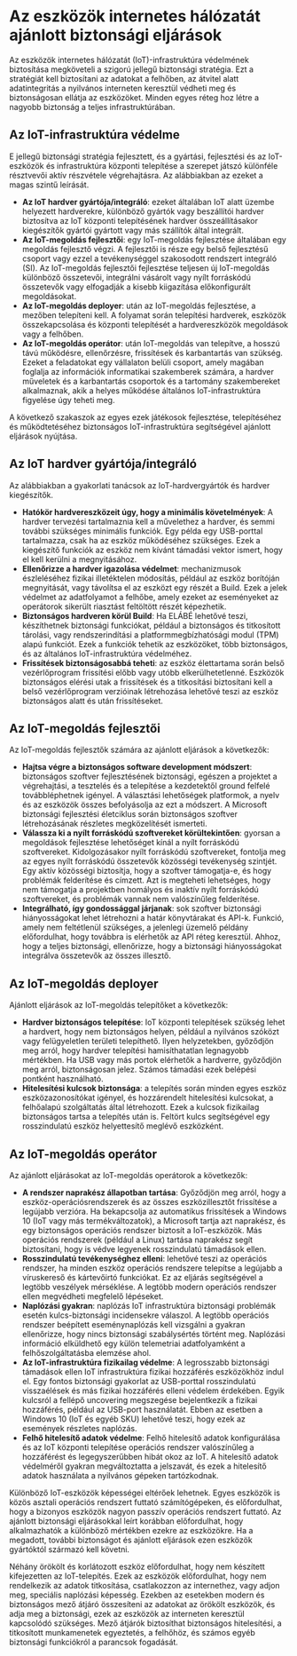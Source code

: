 # <a name="internet-of-things-security-best-practices"></a>Az eszközök internetes hálózatát ajánlott biztonsági eljárások

Az eszközök internetes hálózatát (IoT)-infrastruktúra védelmének biztosítása megköveteli a szigorú jellegű biztonsági stratégia. Ezt a stratégiát kell biztosítani az adatokat a felhőben, az átvitel alatt adatintegritás a nyilvános interneten keresztül védheti meg és biztonságosan ellátja az eszközöket. Minden egyes réteg hoz létre a nagyobb biztonság a teljes infrastruktúrában.

## <a name="secure-an-iot-infrastructure"></a>Az IoT-infrastruktúra védelme

E jellegű biztonsági stratégia fejlesztett, és a gyártási, fejlesztési és az IoT-eszközök és infrastruktúra központi telepítése a szerepet játszó különféle résztvevői aktív részvétele végrehajtásra. Az alábbiakban az ezeket a magas szintű leírását.

* **Az IoT hardver gyártója/integráló**: ezeket általában IoT alatt üzembe helyezett hardverekre, különböző gyártók vagy beszállítói hardver biztosítva az IoT központi telepítésének hardver összeállításakor kiegészítők gyártói gyártott vagy más szállítók által integrált.
* **Az IoT-megoldás fejlesztői**: egy IoT-megoldás fejlesztése általában egy megoldás fejlesztő végzi. A fejlesztői is része egy belső fejlesztésű csoport vagy ezzel a tevékenységgel szakosodott rendszert integráló (SI). Az IoT-megoldás fejlesztői fejlesztése teljesen új IoT-megoldás különböző összetevői, integrálni vásárolt vagy nyílt forráskódú összetevők vagy elfogadják a kisebb kiigazítása előkonfigurált megoldásokat.
* **Az IoT-megoldás deployer**: után az IoT-megoldás fejlesztése, a mezőben telepíteni kell. A folyamat során telepítési hardverek, eszközök összekapcsolása és központi telepítését a hardvereszközök megoldások vagy a felhőben.
* **Az IoT-megoldás operátor**: után IoT-megoldás van telepítve, a hosszú távú működésre, ellenőrzésre, frissítések és karbantartás van szükség. Ezeket a feladatokat egy vállalaton belüli csoport, amely magában foglalja az információk informatikai szakemberek számára, a hardver műveletek és a karbantartás csoportok és a tartomány szakembereket alkalmaznak, akik a helyes működése általános IoT-infrastruktúra figyelése úgy teheti meg.

A következő szakaszok az egyes ezek játékosok fejlesztése, telepítéséhez és működtetéséhez biztonságos IoT-infrastruktúra segítségével ajánlott eljárások nyújtása.

## <a name="iot-hardware-manufacturerintegrator"></a>Az IoT hardver gyártója/integráló

Az alábbiakban a gyakorlati tanácsok az IoT-hardvergyártók és hardver kiegészítők.

* **Hatókör hardvereszközeit úgy, hogy a minimális követelmények**: A hardver tervezési tartalmaznia kell a művelethez a hardver, és semmi további szükséges minimális funkciók. Egy példa egy USB-porttal tartalmazza, csak ha az eszköz működéséhez szükséges. Ezek a kiegészítő funkciók az eszköz nem kívánt támadási vektor ismert, hogy el kell kerülni a megnyitásához.
* **Ellenőrizze a hardver igazolása védelmet**: mechanizmusok észleléséhez fizikai illetéktelen módosítás, például az eszköz borítóján megnyitását, vagy távolítsa el az eszközt egy részét a Build. Ezek a jelek védelmet az adatfolyamot a felhőbe, amely ezeket az eseményeket az operátorok sikerült riasztást feltöltött részét képezhetik.
* **Biztonságos hardveren körül Build**: Ha ELÁBÉ lehetővé teszi, készíthetnek biztonsági funkciókat, például a biztonságos és titkosított tárolási, vagy rendszerindítási a platformmegbízhatósági modul (TPM) alapú funkciót. Ezek a funkciók tehetik az eszközöket, több biztonságos, és az általános IoT-infrastruktúra védelméhez.
* **Frissítések biztonságosabbá teheti**: az eszköz élettartama során belső vezérlőprogram frissítési előbb vagy utóbb elkerülhetetlenné. Eszközök biztonságos elérési utak a frissítések és a titkosítási biztosítani kell a belső vezérlőprogram verzióinak létrehozása lehetővé teszi az eszköz biztonságos alatt és után frissítéseket.

## <a name="iot-solution-developer"></a>Az IoT-megoldás fejlesztői

Az IoT-megoldás fejlesztők számára az ajánlott eljárások a következők:

* **Hajtsa végre a biztonságos software development módszert**: biztonságos szoftver fejlesztésének biztonsági, egészen a projektet a végrehajtási, a tesztelés és a telepítése a kezdetektől ground felfelé továbbléphetnek igényel. A választási lehetőségek platformok, a nyelv és az eszközök összes befolyásolja az ezt a módszert. A Microsoft biztonsági fejlesztési életciklus során biztonságos szoftver létrehozásának részletes megközelítését ismerteti.
* **Válassza ki a nyílt forráskódú szoftvereket körültekintően**: gyorsan a megoldások fejlesztése lehetőséget kínál a nyílt forráskódú szoftvereket. Kidolgozásakor nyílt forráskódú szoftvereket, fontolja meg az egyes nyílt forráskódú összetevők közösségi tevékenység szintjét. Egy aktív közösségi biztosítja, hogy a szoftver támogatja-e, és hogy problémák felderítése és címzett. Azt is megteheti lehetséges, hogy nem támogatja a projektben homályos és inaktív nyílt forráskódú szoftvereket, és problémák vannak nem valószínűleg felderítése.
* **Integrálható, így gondossággal járjanak**: sok szoftver biztonsági hiányosságokat lehet létrehozni a határ könyvtárakat és API-k. Funkció, amely nem feltétlenül szükséges, a jelenlegi üzemelő példány előfordulhat, hogy továbbra is elérhetők az API réteg keresztül. Ahhoz, hogy a teljes biztonsági, ellenőrizze, hogy a biztonsági hiányosságokat integrálva összetevők az összes illesztő.

## <a name="iot-solution-deployer"></a>Az IoT-megoldás deployer

Ajánlott eljárások az IoT-megoldás telepítőket a következők:

* **Hardver biztonságos telepítése**: IoT központi telepítések szükség lehet a hardvert, hogy nem biztonságos helyen, például a nyilvános szóközt vagy felügyeletlen területi telepíthető. Ilyen helyzetekben, győződjön meg arról, hogy hardver telepítési hamisíthatatlan legnagyobb mértékben. Ha USB vagy más portok elérhetők a hardverre, győződjön meg arról, biztonságosan jelez. Számos támadási ezek belépési pontként használható.
* **Hitelesítési kulcsok biztonsága**: a telepítés során minden egyes eszköz eszközazonosítókat igényel, és hozzárendelt hitelesítési kulcsokat, a felhőalapú szolgáltatás által létrehozott. Ezek a kulcsok fizikailag biztonságos tartsa a telepítés után is. Feltört kulcs segítségével egy rosszindulatú eszköz helyettesítő meglévő eszközként.

## <a name="iot-solution-operator"></a>Az IoT-megoldás operátor

Az ajánlott eljárásokat az IoT-megoldás operátorok a következők:

* **A rendszer naprakész állapotban tartása**: Győződjön meg arról, hogy a eszköz-operációsrendszerek és az összes eszközillesztőt frissítése a legújabb verzióra. Ha bekapcsolja az automatikus frissítések a Windows 10 (IoT vagy más termékváltozatok), a Microsoft tartja azt naprakész, és egy biztonságos operációs rendszer biztosít a IoT-eszközök. Más operációs rendszerek (például a Linux) tartása naprakész segít biztosítani, hogy is védve legyenek rosszindulatú támadások ellen.
* **Rosszindulatú tevékenységhez elleni**: lehetővé teszi az operációs rendszer, ha minden eszköz operációs rendszere telepítse a legújabb a víruskereső és kártevőirtó funkciókat. Ez az eljárás segítségével a legtöbb veszélyek mérséklése. A legtöbb modern operációs rendszer ellen megvédheti megfelelő lépéseket.
* **Naplózási gyakran**: naplózás IoT infrastruktúra biztonsági problémák esetén kulcs-biztonsági incidensekre válaszol. A legtöbb operációs rendszer beépített eseménynaplózás kell vizsgálni a gyakran ellenőrizze, hogy nincs biztonsági szabálysértés történt meg. Naplózási információ elküldhető egy külön telemetriai adatfolyamként a felhőszolgáltatásba elemzése ahol.
* **Az IoT-infrastruktúra fizikailag védelme**: A legrosszabb biztonsági támadások ellen IoT infrastruktúra fizikai hozzáférés eszközökhöz indul el. Egy fontos biztonsági gyakorlat az USB-porttal rosszindulatú visszaélések és más fizikai hozzáférés elleni védelem érdekében. Egyik kulcsról a fellépő uncovering megszegése bejelentkezik a fizikai hozzáférés, például az USB-port használatát. Ebben az esetben a Windows 10 (IoT és egyéb SKU) lehetővé teszi, hogy ezek az események részletes naplózás.
* **Felhő hitelesítő adatok védelme**: Felhő hitelesítő adatok konfigurálása és az IoT központi telepítése operációs rendszer valószínűleg a hozzáférést és legegyszerűbben hibát okoz az IoT. A hitelesítő adatok védelméről gyakran megváltoztatta a jelszavát, és ezek a hitelesítő adatok használata a nyilvános gépeken tartózkodnak.

Különböző IoT-eszközök képességei eltérőek lehetnek. Egyes eszközök is közös asztali operációs rendszert futtató számítógépeken, és előfordulhat, hogy a bizonyos eszközök nagyon passzív operációs rendszert futtató. Az ajánlott biztonsági eljárásokkal leírt korábban előfordulhat, hogy alkalmazhatók a különböző mértékben ezekre az eszközökre. Ha a megadott, további biztonságot és ajánlott eljárások ezen eszközök gyártóktól származó kell követni.

Néhány örökölt és korlátozott eszköz előfordulhat, hogy nem készített kifejezetten az IoT-telepítés. Ezek az eszközök előfordulhat, hogy nem rendelkezik az adatok titkosítása, csatlakozzon az internethez, vagy adjon meg, speciális naplózási képesség. Ezekben az esetekben modern és biztonságos mező átjáró összesíteni az adatokat az örökölt eszközök, és adja meg a biztonsági, ezek az eszközök az interneten keresztül kapcsolódó szükséges. Mező átjárók biztosíthat biztonságos hitelesítési, a titkosított munkamenetek egyeztetés, a felhőhöz, és számos egyéb biztonsági funkciókról a parancsok fogadását.
